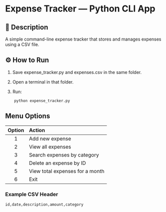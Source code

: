 # Expense Tracker — Python CLI App
## 🧩 Description

A simple command-line expense tracker that stores and manages expenses using a CSV file.

## ⚙️ How to Run

1. Save expense_tracker.py and expenses.csv in the same folder.

2. Open a terminal in that folder.

3. Run:

``` 
    python expense_tracker.py 
```

## Menu Options

| Option | Action                          |
| :----: | :------------------------------ |
|    1   | Add new expense                 |
|    2   | View all expenses               |
|    3   | Search expenses by category     |
|    4   | Delete an expense by ID         |
|    5   | View total expenses for a month |
|    6   | Exit                            |

### Example CSV Header

``` id,date,description,amount,category ```

### Screen Shots of each functions 

1. ``` Add new expense ```

![alt text](files:E:\VS CODE\Github\MainCrafts_Internship\task4\screenshots\addfunc.PNG "Title")